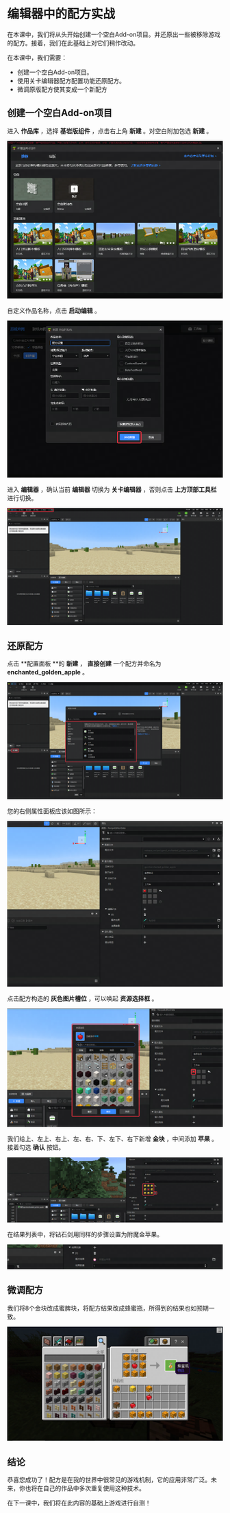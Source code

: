 # 编辑器中的配方实战

在本课中，我们将从头开始创建一个空白Add-on项目。并还原出一些被移除游戏的配方。接着，我们在此基础上对它们稍作改动。



在本课中，我们需要：

- 创建一个空白Add-on项目。
- 使用关卡编辑器配方配置功能还原配方。
- 微调原版配方使其变成一个新配方





## 创建一个空白Add-on项目

进入 **作品库** ，选择 **基岩版组件** ，点击右上角 **新建** 。对空白附加包选 **新建** 。

<img src="./images/2_0.png" alt="image-20240715193502286" style="zoom:150%;" />

自定义作品名称，点击 **启动编辑** 。

<img src="./images/2_1.png" alt="image-20240715195111515" style="zoom:150%;" />

进入 **编辑器** ，确认当前 **编辑器** 切换为 **关卡编辑器** ，否则点击 **上方顶部工具栏** 进行切换。

![image-20240715195402622](./images/2_2.png)



## 还原配方

点击 **配置面板 **的 **新建** ， **直接创建** 一个配方并命名为 **enchanted_golden_apple** 。

![image-20240715195551187](./images/2_3.png)

您的右侧属性面板应该如图所示：

![image-20240715195913271](./images/2_4.png)

点击配方构造的 **灰色图片槽位** ，可以唤起 **资源选择框** 。

![image-20240715200045350](./images/2_5.png)

我们给上、左上、右上、左、右、下、左下、右下新增 **金块** ，中间添加 **苹果** 。接着勾选 **确认** 按钮。

![image-20240715200639195](./images/2_6.png)

在结果列表中，将钻石剑用同样的步骤设置为附魔金苹果。

![image-20240715201009444](./images/2_7.png)



## 微调配方

我们将8个金块改成蜜脾块，将配方结果改成蜂蜜瓶，所得到的结果也如预期一致。

![image-20240715201009444](./images/3_3.png)





## 结论

恭喜您成功了！配方是在我的世界中很常见的游戏机制，它的应用非常广泛。未来，你也将在自己的作品中多次重复使用这种技术。

在下一课中，我们将在此内容的基础上游戏进行自测！

